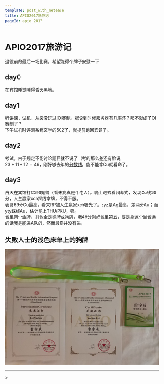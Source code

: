 ```yaml
---
template: post_with_netease
title: APIO2017旅游记
pageId: apio_2017
---
```


# APIO2017旅游记
退役前的最后一场比赛，希望能得个牌子安慰一下

## day0
在宾馆睡觉睡得昏天黑地。
## day1
听讲课，试机，从来没玩过IOI赛制。据说到时候服务器有几率坏？那不就成了OI赛制了？  
下午试机时评测系统玄学的502了，就提前跑回宾馆了。
## day2
考试，由于规定不能讨论题目就不说了（考的那么差还有脸说  
$23+11+12=46$，刚好够去年的[分数线](http://history.ccf.org.cn/resources/2567814757332/news/APIO2016%E8%8E%B7%E5%A5%96%E5%90%8D%E5%8D%952016-05-11-09_46_54.htm)，能不能拿Cu就看命了。
## day3
白天在宾馆打CS和魔兽（看来我真是个老人）。晚上跑去看闭幕式，发现Cu线39分，人生赢家xch踩线拿牌，不得不服。  
表哥69分Cu最高，看来RP被人生赢家xch吸光了。zyz是Ag最高，差两分Au；而yty踩线Au，估计能上THU/PKU，强。  
省里两个金牌，其他全是铜牌或狗牌，我46分刚好省里第五，要是拿这个当省选的话我是能进A队的，然而最终并没有进。

## 失败人士的浅色床单上的狗牌
![狗牌照片](IMG_20170515_002931.jpg)

<hr />
> <span id='poem'></span>

<div id="__comment"></div>
<script>$(function(){$.ajax('/api/poem?rnd='+Date.now()+Math.random()).done(function(data){$('#poem').text(data);});});</script>